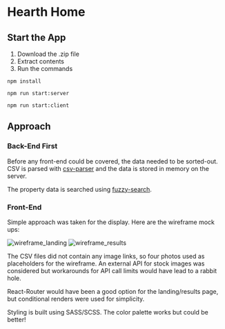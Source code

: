 # Hearth Home

## Start the App
1) Download the .zip file
2) Extract contents
3) Run the commands

`npm install`

`npm run start:server`

`npm run start:client`

## Approach

### Back-End First

Before any front-end could be covered, the data needed to be sorted-out.  CSV is parsed with [csv-parser](https://www.npmjs.com/package/csv-parser) and the data is stored in memory on the server.

The property data is searched using [fuzzy-search](https://www.npmjs.com/package/fuzzy-search).

### Front-End

Simple approach was taken for the display.  Here are the wireframe mock ups:

![wireframe_landing](https://i.imgur.com/ESwVgu2.jpg)
![wireframe_results](https://i.imgur.com/wXls9Hj.jpeg)

The CSV files did not contain any image links, so four photos used as placeholders for the wireframe.  An external API for stock images was considered but workarounds for API call limits would have lead to a rabbit hole.

React-Router would have been a good option for the landing/results page, but conditional renders were used for simplicity.

Styling is built using SASS/SCSS.  The color palette works but could be better!
